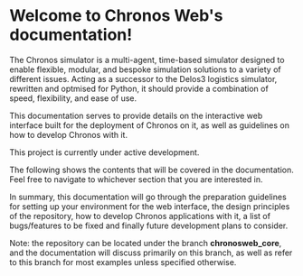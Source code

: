 Welcome to Chronos Web's documentation!
=======================================
The Chronos simulator is a multi-agent, time-based simulator designed to enable flexible, modular, and bespoke simulation solutions to a variety of different issues. Acting as a successor to the Delos3 logistics simulator, rewritten and optmised for Python, it should provide a combination of speed, flexibility, and ease of use.

This documentation serves to provide details on the interactive web interface built for the deployment of Chronos on it, as well as guidelines on how to develop Chronos with it. 

This project is currently under active development.

The following shows the contents that will be covered in the documentation. Feel free to navigate to whichever section that you are interested in.

In summary, this documentation will go through the preparation guidelines for setting up your environment for the web interface, the design principles of the repository, how to develop Chronos applications with it, a list of bugs/features to be fixed and finally future development plans to consider. 

Note: the repository can be located under the branch **chronosweb_core**, and the documentation will discuss primarily on this branch, as well as refer to this branch for most examples unless specified otherwise.  
